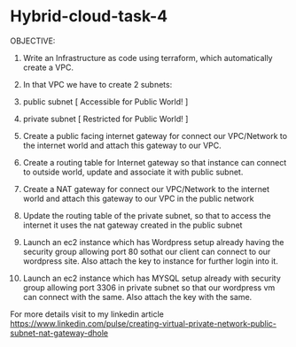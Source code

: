 # Hybrid-cloud-task-4
OBJECTIVE:

1. Write an Infrastructure as code using terraform, which automatically create a VPC.

2. In that VPC we have to create 2 subnets:

  1.  public subnet [ Accessible for Public World! ] 

  2.  private subnet [ Restricted for Public World! ]

3. Create a public facing internet gateway for connect our VPC/Network to the internet world and attach this gateway to our VPC.

4. Create a routing table for Internet gateway so that instance can connect to outside world, update and associate it with public subnet.

5. Create a NAT gateway for connect our VPC/Network to the internet world and attach this gateway to our VPC in the public network

6. Update the routing table of the private subnet, so that to access the internet it uses the nat gateway created in the public subnet

7. Launch an ec2 instance which has Wordpress setup already having the security group allowing port 80 sothat our client can connect to our wordpress site. Also attach the key to instance for further login into it.

8. Launch an ec2 instance which has MYSQL setup already with security group allowing port 3306 in private subnet so that our wordpress vm can connect with the same. Also attach the key with the same.

For more details visit to my linkedin article https://www.linkedin.com/pulse/creating-virtual-private-network-public-subnet-nat-gateway-dhole
